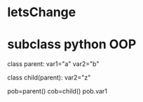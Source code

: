 # letsChange
# subclass python OOP
class parent:
    var1="a"
    var2="b"
    
class child(parent):
    var2="z"
    
pob=parent()
cob=child()
pob.var1
